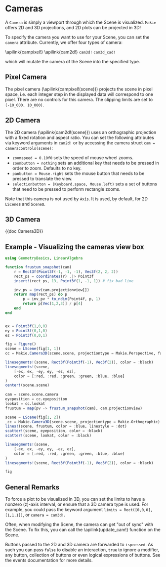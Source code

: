 # Cameras

A `Camera` is simply a viewport through which the Scene is visualized.  `Makie` offers 2D and 3D projections, and 2D plots can be projected in 3D!

To specify the camera you want to use for your Scene, you can set the `camera` attribute.  Currently, we offer four types of camera:

\apilink{campixel!}
\apilink{cam2d!}
`cam3d!`
`cam3d_cad!`

which will mutate the camera of the Scene into the specified type.

## Pixel Camera

The pixel camera (\apilink{campixel!(scene)}) projects the scene in pixel space, i.e. each integer step in the displayed data will correspond to one pixel. There are no controls for this camera. The clipping limits are set to `(-10_000, 10_000)`.

## 2D Camera

The 2D camera (\apilink{cam2d!(scene)}) uses an orthographic projection with a fixed rotation and aspect ratio. You can set the following attributes via keyword arguments in `cam2d!` or by accessing the camera struct `cam = cameracontrols(scene)`:

- `zoomspeed = 0.10f0` sets the speed of mouse wheel zooms.
- `zoombutton = nothing` sets an additional key that needs to be pressed in order to zoom. Defaults to no key.
- `panbutton = Mouse.right` sets the mouse button that needs to be pressed to translate the view.
- `selectionbutton = (Keyboard.space, Mouse.left)` sets a set of buttons that need to be pressed to perform rectangle zooms.

Note that this camera is not used by `Axis`. It is used, by default, for 2D `LScene`s and `Scene`s.

## 3D Camera

{{doc Camera3D}}

## Example - Visualizing the cameras view box

```julia
using GeometryBasics, LinearAlgebra

function frustum_snapshot(cam)
    r = Rect3f(Point3f(-1, -1, -1), Vec3f(2, 2, 2))
    rect_ps = coordinates(r) .|> Point3f
    insert!(rect_ps, 13, Point3f(1, -1, 1)) # fix bad line

    inv_pv = inv(cam.projectionview[])
    return map(rect_ps) do p
        p = inv_pv * to_ndim(Point4f, p, 1)
        return p[Vec(1,2,3)] / p[4]
    end
end


ex = Point3f(1,0,0)
ey = Point3f(0,1,0)
ez = Point3f(0,0,1)

fig = Figure()
scene = LScene(fig[1, 1])
cc = Makie.Camera3D(scene.scene, projectiontype = Makie.Perspective, far = 3.0)

linesegments!(scene, Rect3f(Point3f(-1), Vec3f(2)), color = :black)
linesegments!(scene,
    [-ex, ex, -ey, ey, -ez, ez],
    color = [:red, :red, :green, :green, :blue, :blue]
)
center!(scene.scene)
    
cam = scene.scene.camera
eyeposition = cc.eyeposition
lookat = cc.lookat
frustum = map(pv -> frustum_snapshot(cam), cam.projectionview)

scene = LScene(fig[1, 2])
_cc = Makie.Camera3D(scene.scene, projectiontype = Makie.Orthographic)
lines!(scene, frustum, color = :blue, linestyle = :dot)
scatter!(scene, eyeposition, color = :black)
scatter!(scene, lookat, color = :black)

linesegments!(scene,
    [-ex, ex, -ey, ey, -ez, ez],
    color = [:red, :red, :green, :green, :blue, :blue]
)
linesegments!(scene, Rect3f(Point3f(-1), Vec3f(2)), color = :black)

fig
```

## General Remarks

To force a plot to be visualized in 3D, you can set the limits to have a nonzero \(z\)-axis interval, or ensure that a 3D camera type is used.
For example, you could pass the keyword argument `limits = Rect([0,0,0],[1,1,1])`, or `camera = cam3d!`.

Often, when modifying the Scene, the camera can get "out of sync" with the Scene. To fix this, you can call the \apilink{update_cam!} function on the Scene.

Buttons passed to the 2D and 3D camera are forwarded to `ispressed`. As such you can pass `false` to disable an interaction, `true` to ignore a modifier, any button, collection of buttons or even logical expressions of buttons. See the events documentation for more details.
